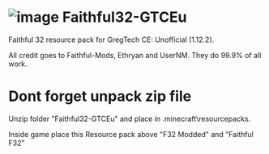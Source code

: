 # ![image](https://github.com/marisathewitch/Faithful32-GTCEu/assets/5376817/db755f09-9508-493e-920e-b1a1666fcbb4) Faithful32-GTCEu

Faithful 32 resource pack for GregTech CE: Unofficial (1.12.2).

All credit goes to Faithful-Mods, Ethryan and UserNM.
They do 99.9% of all work.

# Dont forget unpack zip file

Unzip folder "Faithful32-GTCEu" and place in .minecraft\resourcepacks.

Inside game place this Resource pack above "F32 Modded" and "Faithful F32"
